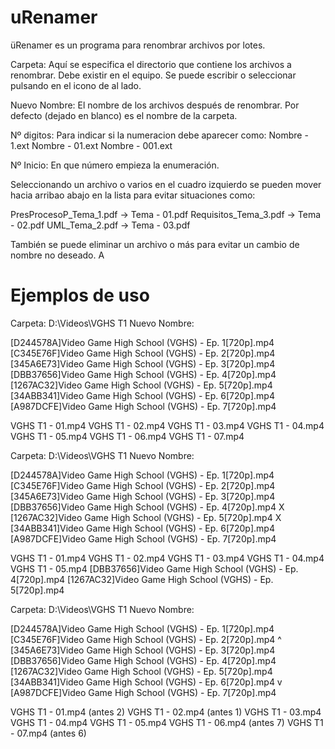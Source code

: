 # uRenamer

üRenamer es un programa para renombrar archivos por lotes. 

Carpeta: Aquí se especifica el directorio que contiene los archivos a
	renombrar. Debe existir en el equipo. Se puede escribir o seleccionar
	pulsando en el icono de al lado.

Nuevo Nombre: El nombre de los archivos después de renombrar. Por defecto
	(dejado en blanco) es el nombre de la carpeta. 

Nº digitos: Para indicar si la numeracion debe aparecer como:
	Nombre - 1.ext
	Nombre - 01.ext
	Nombre - 001.ext

Nº Inicio: En que número empieza la enumeración.


Seleccionando un archivo o varios en el cuadro izquierdo se pueden mover hacia arribao abajo en la lista para evitar situaciones como:

PresProcesoP_Tema_1.pdf -> Tema - 01.pdf
Requisitos_Tema_3.pdf 	-> Tema - 02.pdf
UML_Tema_2.pdf		-> Tema - 03.pdf

También se puede eliminar un archivo o más para evitar un cambio de nombre no
deseado. A



# Ejemplos de uso

Carpeta: D:\Videos\VGHS T1
Nuevo Nombre: 

[D244578A]Video Game High School (VGHS) - Ep. 1[720p].mp4
[C345E76F]Video Game High School (VGHS) - Ep. 2[720p].mp4
[345A6E73]Video Game High School (VGHS) - Ep. 3[720p].mp4
[DBB37656]Video Game High School (VGHS) - Ep. 4[720p].mp4
[1267AC32]Video Game High School (VGHS) - Ep. 5[720p].mp4
[34ABB341]Video Game High School (VGHS) - Ep. 6[720p].mp4
[A987DCFE]Video Game High School (VGHS) - Ep. 7[720p].mp4

VGHS T1 - 01.mp4
VGHS T1 - 02.mp4
VGHS T1 - 03.mp4
VGHS T1 - 04.mp4
VGHS T1 - 05.mp4
VGHS T1 - 06.mp4
VGHS T1 - 07.mp4


Carpeta: D:\Videos\VGHS T1
Nuevo Nombre: 

[D244578A]Video Game High School (VGHS) - Ep. 1[720p].mp4
[C345E76F]Video Game High School (VGHS) - Ep. 2[720p].mp4
[345A6E73]Video Game High School (VGHS) - Ep. 3[720p].mp4
[DBB37656]Video Game High School (VGHS) - Ep. 4[720p].mp4 X
[1267AC32]Video Game High School (VGHS) - Ep. 5[720p].mp4 X
[34ABB341]Video Game High School (VGHS) - Ep. 6[720p].mp4
[A987DCFE]Video Game High School (VGHS) - Ep. 7[720p].mp4

VGHS T1 - 01.mp4
VGHS T1 - 02.mp4
VGHS T1 - 03.mp4
VGHS T1 - 04.mp4
VGHS T1 - 05.mp4
[DBB37656]Video Game High School (VGHS) - Ep. 4[720p].mp4
[1267AC32]Video Game High School (VGHS) - Ep. 5[720p].mp4


Carpeta: D:\Videos\VGHS T1
Nuevo Nombre: 

[D244578A]Video Game High School (VGHS) - Ep. 1[720p].mp4
[C345E76F]Video Game High School (VGHS) - Ep. 2[720p].mp4 ^
[345A6E73]Video Game High School (VGHS) - Ep. 3[720p].mp4
[DBB37656]Video Game High School (VGHS) - Ep. 4[720p].mp4
[1267AC32]Video Game High School (VGHS) - Ep. 5[720p].mp4
[34ABB341]Video Game High School (VGHS) - Ep. 6[720p].mp4 v
[A987DCFE]Video Game High School (VGHS) - Ep. 7[720p].mp4

VGHS T1 - 01.mp4 (antes 2)
VGHS T1 - 02.mp4 (antes 1)
VGHS T1 - 03.mp4
VGHS T1 - 04.mp4
VGHS T1 - 05.mp4
VGHS T1 - 06.mp4 (antes 7)
VGHS T1 - 07.mp4 (antes 6)

